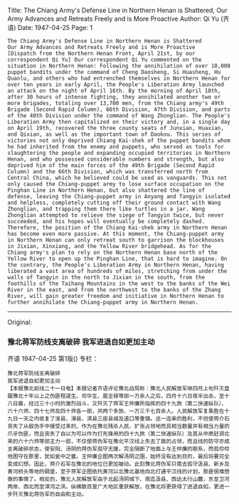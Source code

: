 Title: The Chiang Army's Defense Line in Northern Henan is Shattered, Our Army Advances and Retreats Freely and is More Proactive
Author: Qi Yu (齐语)
Date: 1947-04-25
Page: 1

    The Chiang Army's Defense Line in Northern Henan is Shattered
    Our Army Advances and Retreats Freely and is More Proactive
    [Dispatch from the Northern Henan Front, April 21st, by our correspondent Qi Yu] Our correspondent Qi Yu commented on the situation in Northern Henan: Following the annihilation of over 10,000 puppet bandits under the command of Cheng Daosheng, Si Huasheng, Hu Quanlu, and others who had entrenched themselves in Northern Henan for over ten years in early April, the People's Liberation Army launched an attack on the night of April 16th. By the morning of April 18th, after 30 hours of intense fighting, they annihilated another two or more brigades, totaling over 13,700 men, from the Chiang army's 49th Brigade (Second Rapid Column), 66th Division, 47th Division, and parts of the 40th Division under the command of Wang Zhonglian. The People's Liberation Army then capitalized on their victory and, in a single day on April 19th, recovered the three county seats of Junxian, Huaxian, and Qixian, as well as the important town of Daokou. This series of victories not only deprived Chiang Kai-shek of the puppet bandits whom he had inherited from the enemy and puppets, who served as tools for slaughtering the people and expanding occupied territories in Northern Henan, and who possessed considerable numbers and strength, but also deprived him of the main forces of the 49th Brigade (Second Rapid Column) and the 66th Division, which was transferred north from Central China, which he believed could be used as vanguards. This not only caused the Chiang-puppet army to lose surface occupation on the Pinghan Line in Northern Henan, but also shattered the line of defense, leaving the Chiang-puppet army in Anyang and Tangyin isolated and helpless, completely cutting off their ground contact with Wang Zhonglian, and trapping them there like turtles in a jar. Wang Zhonglian attempted to relieve the siege of Tangyin twice, but never succeeded, and his hopes will eventually be completely dashed. Therefore, the position of the Chiang Kai-shek army in Northern Henan has become even more passive. At this moment, the Chiang-puppet army in Northern Henan can only retreat south to garrison the blockhouses in Jixian, Xinxiang, and the Yellow River bridgehead. As for the Chiang army's plan to rely on the Northern Henan base north of the Yellow River to open up the Pinghan Line, that is hard to imagine. On the contrary, the People's Liberation Army in Northern Henan, having liberated a vast area of hundreds of miles, stretching from under the walls of Tangyin in the north to Jixian in the south, from the foothills of the Taihang Mountains in the west to the banks of the Wei River in the east, and from the northwest to the banks of the Zhang River, will gain greater freedom and initiative in Northern Henan to further annihilate the Chiang-puppet army in Northern Henan.



<hr /> 

Original: 


### 豫北蒋军防线支离破碎  我军进退自如更加主动
齐语
1947-04-25
第1版()
专栏：

    豫北蒋军防线支离破碎
    我军进退自如更加主动
    【本报豫北前线二十一日电】本报记者齐语评论豫北战局称：豫北人民解放军继四月上旬歼灭盘踞豫北十年以上之伪匪程道生、司华生、扈全禄等部一万余人之后，四月十六日夜半出击，至十八日晨，经过三十小时的激烈战斗，又歼灭了蒋军王仲廉所指挥的四十九旅（第二快速纵队）、六十六师、四十七师及四十师各一部，共两个多旅，一万三千七百余人。人民解放军复乘胜在十九日一天之内收复了浚县、滑县、淇县三座县城及道口等重镇。这一连串的胜利，不但使蒋介石丧失了从敌伪手中接受过来的、作为在豫北残杀人民、扩张占领地而具相当数量并有相当力量的爪牙伪匪，而且丧失了自以为可以作为打先锋用的四十九旅（第二快速纵队）及其从中原赶调北来的六十六师等部主力一部，不仅使蒋伪军在豫北平汉线上失去了面的占领，而且线的防守亦成支离破碎状态，使安阳、汤阴的蒋伪军孤守无援，完全隔断了地面上与王仲廉的联系，而孤伶伶地困守在那里，犹如瓮中之鳖。王仲廉企图两次解汤阴之围，始终没有达到目的，最后将要完全变成幻想。因此，蒋介石军在豫北的地位已更加被动。此刻豫北蒋伪军只南去孤守汲县、新乡及黄河桥头等地的碉堡，至于蒋军企图依托黄河以北豫北基地向北打通平汉线的计划，那是很难想像的事情了。相反的，豫北人民解放军由于北起汤阴城下、南迄汲县、西达太行山麓，东至卫河两岸、西北而至漳河之滨，纵横数百里广大地区重获解放，在豫北将更获得了进退自如，更进一步歼灭豫北蒋伪军的自由和主动。
